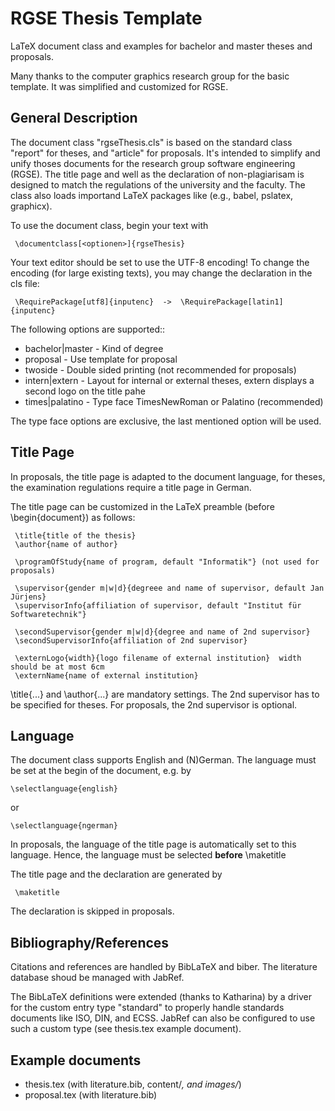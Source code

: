 # RGSE Thesis Template

LaTeX document class and examples for bachelor and master theses and proposals.

Many thanks to the computer graphics research group for the basic template. It was simplified and customized for RGSE.

## General Description

The document class "rgseThesis.cls" is based on the standard class "report" for theses, and "article" for proposals.
It's intended to simplify and unify thoses documents for the research group software engineering (RGSE).
The title page and well as the declaration of non-plagiarisam is designed to match the regulations of the university and the faculty.
The class also loads importand LaTeX packages like (e.g., babel, pslatex, graphicx).

To use the document class, begin your text with

     \documentclass[<optionen>]{rgseThesis}

Your text editor should be set to use the UTF-8 encoding!
To change the encoding (for large existing texts), you may change the declaration in the cls file:

     \RequirePackage[utf8]{inputenc}  ->  \RequirePackage[latin1]{inputenc}

The following options are supported::

- bachelor|master	-  Kind of degree
- proposal    	-  Use template for proposal
- twoside		    -  Double sided printing (not recommended for proposals)
- intern|extern	-  Layout for internal or external theses, extern displays a second logo on the title pahe
- times|palatino	-  Type face TimesNewRoman or Palatino (recommended)

The type face options are exclusive, the last mentioned option will be used.

## Title Page

In proposals, the title page is adapted to the document language, for theses, the examination regulations require a title page in German.

The title page can be customized in the LaTeX preamble (before \begin{document}) as follows:

     \title{title of the thesis}
     \author{name of author}

     \programOfStudy{name of program, default "Informatik"} (not used for proposals)   
     
     \supervisor{gender m|w|d}{degreee and name of supervisor, default Jan Jürjens}
     \supervisorInfo{affiliation of supervisor, default "Institut für Softwaretechnik"}
     
     \secondSupervisor{gender m|w|d}{degree and name of 2nd supervisor}
     \secondSupervisorInfo{affiliation of 2nd supervisor}
     
     \externLogo{width}{logo filename of external institution}  width should be at most 6cm
     \externName{name of external institution}

\title{...} and \author{...} are mandatory settings.
The 2nd supervisor has to be specified for theses. For proposals, the 2nd supervisor is optional. 

## Language

The document class supports English and (N)German.
The language must be set at the begin of the document, e.g. by

    \selectlanguage{english}

or

    \selectlanguage{ngerman}
	
In proposals, the language of the title page is automatically set to this language.
Hence, the language must be selected **before** \maketitle

The title page and the declaration are generated by 

     \maketitle

The declaration is skipped in proposals.

## Bibliography/References

Citations and references are handled by BibLaTeX and biber. The literature database shoud be managed with JabRef.

The BibLaTeX definitions were extended (thanks to Katharina) by a driver for the custom entry type "standard" to properly handle standards documents like ISO, DIN, and ECSS. JabRef can also be configured to use such a custom type (see thesis.tex example document).

## Example documents

- thesis.tex (with literature.bib, content/*, and images/*)
- proposal.tex (with literature.bib)